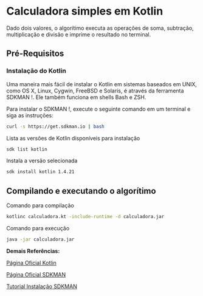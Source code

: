 # Calculadora simples em Kotlin

Dado dois valores, o algorítimo executa as operações de soma, subtração, multiplicação e divisão e imprime o resultado no terminal.

## Pré-Requisitos

### Instalação do Kotlin

Uma maneira mais fácil de instalar o Kotlin em sistemas baseados em UNIX, como OS X, Linux, Cygwin, FreeBSD e Solaris, é através da ferramenta SDKMAN !. Ele também funciona em shells Bash e ZSH.

Para instalar o SDKMAN !, execute o seguinte comando em um terminal e siga as instruções:

```sh
curl -s https://get.sdkman.io | bash
```

Lista as versões de Kotlin disponíveis para instalação

```sh
sdk list kotlin
```

Instala a versão selecionada

```sh
sdk install kotlin 1.4.21
```

## Compilando e executando o algorítimo

Comando para compilação

```sh
kotlinc calculadora.kt -include-runtime -d calculadora.jar
```

Comando para execução

```sh
java -jar calculadora.jar
```

**Demais Referências:**

[Página Oficial Kotlin](https://kotlinlang.org/)

[Página Oficial SDKMAN](https://sdkman.io/)

[Tutorial Instalação SDKMAN](https://www.youtube.com/watch?v=7oh5e1wx5J0)
